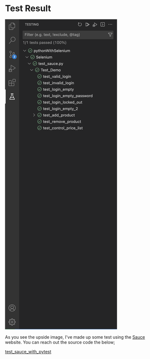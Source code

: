 # Test Result

![Test_Result](https://github.com/alperengokbak/PythonWithSelenium/blob/main/Selenium/Test_Result.png)
</br>

As you see the upside image, I've made up some test using the [Sauce](https://www.saucedemo.com) website. You can reach out the source code the below;
</br>

[test_sauce_with_pytest](https://github.com/alperengokbak/PythonWithSelenium/blob/main/Selenium/test_sauce.py)
